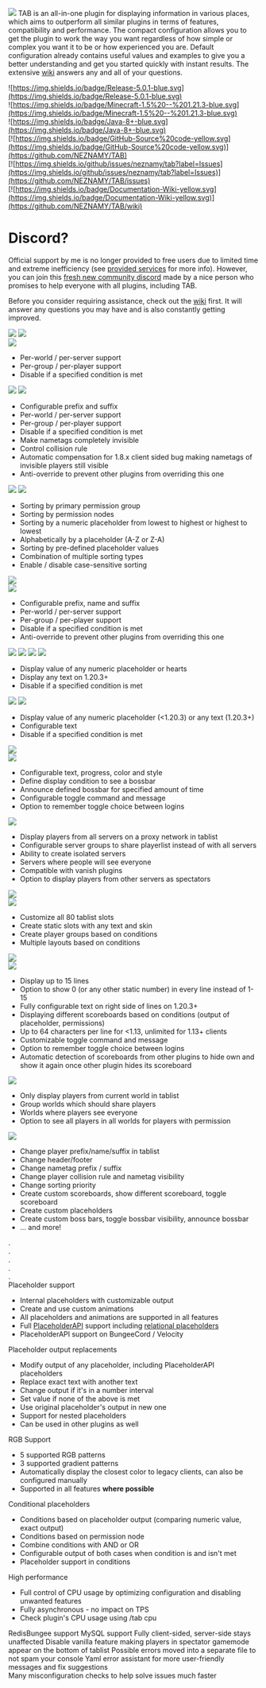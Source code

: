 ![](https://raw.githubusercontent.com/NEZNAMY/TAB/master/.github/description/images/Section_About.png)
TAB is an all-in-one plugin for displaying information in various places, which aims to outperform all similar plugins in terms of features, compatibility and performance.
The compact configuration allows you to get the plugin to work the way you want regardless of how simple or complex you want it to be or how experienced you are. 
Default configuration already contains useful values and examples to give you a better understanding and get you started quickly with instant results. 
The extensive [wiki](https://github.com/NEZNAMY/TAB/wiki) answers any and all of your questions.

![https://img.shields.io/badge/Release-5.0.1-blue.svg](https://img.shields.io/badge/Release-5.0.1-blue.svg)  
![https://img.shields.io/badge/Minecraft-1.5%20--%201.21.3-blue.svg](https://img.shields.io/badge/Minecraft-1.5%20--%201.21.3-blue.svg)  
![https://img.shields.io/badge/Java-8+-blue.svg](https://img.shields.io/badge/Java-8+-blue.svg)  
[![https://img.shields.io/badge/GitHub-Source%20code-yellow.svg](https://img.shields.io/badge/GitHub-Source%20code-yellow.svg)](https://github.com/NEZNAMY/TAB)  
[![https://img.shields.io/github/issues/neznamy/tab?label=Issues](https://img.shields.io/github/issues/neznamy/tab?label=Issues)](https://github.com/NEZNAMY/TAB/issues)  
[![https://img.shields.io/badge/Documentation-Wiki-yellow.svg](https://img.shields.io/badge/Documentation-Wiki-yellow.svg)](https://github.com/NEZNAMY/TAB/wiki)

# Discord?
Official support by me is no longer provided to free users due to limited time and extreme inefficiency (see [provided services]([https://github.com/NEZNAMY/TAB?tab=readme-ov-file#provided-services](https://github.com/NEZNAMY/TAB?tab=readme-ov-file#provided-services)) for more info).
However, you can join this [fresh new community discord]([https://discord.gg/YPqXt63YQj](https://discord.gg/YPqXt63YQj)) made by a nice person who promises to help everyone with all plugins, including TAB.  
  
Before you consider requiring assistance, check out the [wiki](https://github.com/NEZNAMY/TAB/wiki) first. It will answer any questions you may have and is also constantly getting improved.

![](https://raw.githubusercontent.com/NEZNAMY/TAB/master/.github/description/images/Section_Features.png)
![](https://raw.githubusercontent.com/NEZNAMY/TAB/master/.github/description/images/Section_HeaderFooter.png)  
![](https://raw.githubusercontent.com/NEZNAMY/TAB/master/.github/description/images/Example_HeaderFooter.png)
* Per-world / per-server support
* Per-group / per-player support
* Disable if a specified condition is met

![](https://raw.githubusercontent.com/NEZNAMY/TAB/master/.github/description/images/Section_NameTags.png)
![](https://raw.githubusercontent.com/NEZNAMY/TAB/master/.github/description/images/Example_NameTags.png)
* Configurable prefix and suffix
* Per-world / per-server support
* Per-group / per-player support
* Disable if a specified condition is met
* Make nametags completely invisible
* Control collision rule
* Automatic compensation for 1.8.x client sided bug making nametags of invisible players still visible
* Anti-override to prevent other plugins from overriding this one

![](https://raw.githubusercontent.com/NEZNAMY/TAB/master/.github/description/images/Section_Sorting.png)
![](https://raw.githubusercontent.com/NEZNAMY/TAB/master/.github/description/images/Example_Sorting.png)
* Sorting by primary permission group
* Sorting by permission nodes
* Sorting by a numeric placeholder from lowest to highest or highest to lowest
* Alphabetically by a placeholder (A-Z or Z-A)
* Sorting by pre-defined placeholder values
* Combination of multiple sorting types
* Enable / disable case-sensitive sorting

![](https://raw.githubusercontent.com/NEZNAMY/TAB/master/.github/description/images/Section_TablistFormatting.png)  
![](https://raw.githubusercontent.com/NEZNAMY/TAB/master/.github/description/images/Example_TablistFormatting.png)
* Configurable prefix, name and suffix
* Per-world / per-server support
* Per-group / per-player support
* Disable if a specified condition is met
* Anti-override to prevent other plugins from overriding this one

![](https://raw.githubusercontent.com/NEZNAMY/TAB/master/.github/description/images/Section_PlayerlistObjective.png)
![](https://raw.githubusercontent.com/NEZNAMY/TAB/master/.github/description/images/Example_PlayerlistObjectiveNumber.png)
![](https://raw.githubusercontent.com/NEZNAMY/TAB/master/.github/description/images/Example_PlayerlistObjectiveHealth.png)
![](https://raw.githubusercontent.com/NEZNAMY/TAB/master/.github/description/images/Example_PlayerlistObjectiveFancy.png)
* Display value of any numeric placeholder or hearts
* Display any text on 1.20.3+
* Disable if a specified condition is met

![](https://raw.githubusercontent.com/NEZNAMY/TAB/master/.github/description/images/Section_Belowname.png)
![](https://raw.githubusercontent.com/NEZNAMY/TAB/master/.github/description/images/Example_BelownameComparison.png)
* Display value of any numeric placeholder (<1.20.3) or any text (1.20.3+)
* Configurable text
* Disable if a specified condition is met

![](https://raw.githubusercontent.com/NEZNAMY/TAB/master/.github/description/images/Section_Bossbar.png)  
![](https://raw.githubusercontent.com/NEZNAMY/TAB/master/.github/description/images/Example_BossBar.png)
* Configurable text, progress, color and style
* Define display condition to see a bossbar
* Announce defined bossbar for specified amount of time
* Configurable toggle command and message
* Option to remember toggle choice between logins

![](https://raw.githubusercontent.com/NEZNAMY/TAB/master/.github/description/images/Section_GlobalPlayerlist.png)
* Display players from all servers on a proxy network in tablist
* Configurable server groups to share playerlist instead of with all servers
* Ability to create isolated servers
* Servers where people will see everyone
* Compatible with vanish plugins
* Option to display players from other servers as spectators

![](https://raw.githubusercontent.com/NEZNAMY/TAB/master/.github/description/images/Section_Layout.png)  
![](https://raw.githubusercontent.com/NEZNAMY/TAB/master/.github/description/images/Example_Layout.png)
* Customize all 80 tablist slots
* Create static slots with any text and skin
* Create player groups based on conditions
* Multiple layouts based on conditions

![](https://raw.githubusercontent.com/NEZNAMY/TAB/master/.github/description/images/Section_Scoreboard.png)  
![](https://raw.githubusercontent.com/NEZNAMY/TAB/master/.github/description/images/Example_ScoreboardComparison.png)  
* Display up to 15 lines
* Option to show 0 (or any other static number) in every line instead of 1-15
* Fully configurable text on right side of lines on 1.20.3+
* Displaying different scoreboards based on conditions (output of placeholder, permissions)
* Up to 64 characters per line for <1.13, unlimited for 1.13+ clients
* Customizable toggle command and message
* Option to remember toggle choice between logins
* Automatic detection of scoreboards from other plugins to hide own and show it again once other plugin hides its scoreboard

![](https://raw.githubusercontent.com/NEZNAMY/TAB/master/.github/description/images/Section_PerWorldPlayerlist.png)
* Only display players from current world in tablist
* Group worlds which should share players
* Worlds where players see everyone
* Option to see all players in all worlds for players with permission

![](https://raw.githubusercontent.com/NEZNAMY/TAB/master/.github/description/images/Section_API.png)
* Change player prefix/name/suffix in tablist
* Change header/footer
* Change nametag prefix / suffix
* Change player collision rule and nametag visibility
* Change sorting priority
* Create custom scoreboards, show different scoreboard, toggle scoreboard
* Create custom placeholders
* Create custom boss bars, toggle bossbar visibility, announce bossbar
* ... and more!
  
.  
.  
.  
.  
.  
Placeholder support
* Internal placeholders with customizable output
* Create and use custom animations
* All placeholders and animations are supported in all features
* Full [PlaceholderAPI]('https://www.spigotmc.org/resources/placeholderapi.6245/') support including [relational placeholders]('https://www.spigotmc.org/resources/placeholderapi.6245/update?update=167267')
* PlaceholderAPI support on BungeeCord / Velocity

Placeholder output replacements
* Modify output of any placeholder, including PlaceholderAPI placeholders
* Replace exact text with another text
* Change output if it's in a number interval
* Set value if none of the above is met
* Use original placeholder's output in new one
* Support for nested placeholders
* Can be used in other plugins as well

RGB Support
* 5 supported RGB patterns
* 3 supported gradient patterns
* Automatically display the closest color to legacy clients, can also be configured manually
* Supported in all features **where possible**

Conditional placeholders
* Conditions based on placeholder output (comparing numeric value, exact output)
* Conditions based on permission node
* Combine conditions with AND or OR
* Configurable output of both cases when condition is and isn't met
* Placeholder support in conditions

High performance  
* Full control of CPU usage by optimizing configuration and disabling unwanted features  
* Fully asynchronous - no impact on TPS  
* Check plugin's CPU usage using /tab cpu  

RedisBungee support
MySQL support
Fully client-sided, server-side stays unaffected
Disable vanilla feature making players in spectator gamemode appear on the bottom of tablist 
Possible errors moved into a separate file to not spam your console
Yaml error assistant for more user-friendly messages and fix suggestions  
Many misconfiguration checks to help solve issues much faster